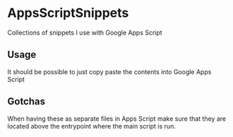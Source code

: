 # AppsScriptSnippets
Collections of snippets I use with Google Apps Script

## Usage

It should be possible to just copy paste the contents into Google Apps Script

## Gotchas

When having these as separate files in Apps Script make sure that they are located above the entrypoint where the main script is run.
